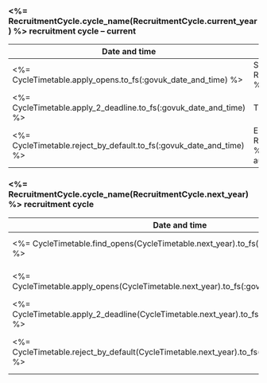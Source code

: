 ### <%= RecruitmentCycle.cycle_name(RecruitmentCycle.current_year) %> recruitment cycle – current
| **Date and time** | **What happens** |
| --- | --- |
| <%= CycleTimetable.apply_opens.to_fs(:govuk_date_and_time) %> | Start of <%= RecruitmentCycle.cycle_name(RecruitmentCycle.current_year) %> recruitment cycle. Candidates can apply for courses. |
| <%= CycleTimetable.apply_2_deadline.to_fs(:govuk_date_and_time) %> | The last day for all candidates to apply for courses. |
| <%= CycleTimetable.reject_by_default.to_fs(:govuk_date_and_time) %> | End of <%= RecruitmentCycle.cycle_name(RecruitmentCycle.current_year) %> recruitment cycle. Applications awaiting decisions are automatically rejected. |


### <%= RecruitmentCycle.cycle_name(RecruitmentCycle.next_year) %> recruitment cycle

| **Date and time** | **What happens** |
| --- | --- |
| <%= CycleTimetable.find_opens(CycleTimetable.next_year).to_fs(:govuk_date_and_time) %> | Candidates can find courses for the <%= RecruitmentCycle.cycle_name(RecruitmentCycle.next_year) %> recruitment cycle on GOV.UK. |
| <%= CycleTimetable.apply_opens(CycleTimetable.next_year).to_fs(:govuk_date_and_time) %> | Start of the <%= RecruitmentCycle.cycle_name(RecruitmentCycle.next_year) %> recruitment cycle. Candidates can apply for courses. |
| <%= CycleTimetable.apply_2_deadline(CycleTimetable.next_year).to_fs(:govuk_date_and_time) %> | The last day for all candidates to apply for courses. |
| <%= CycleTimetable.reject_by_default(CycleTimetable.next_year).to_fs(:govuk_date_and_time) %> | End of <%= RecruitmentCycle.cycle_name(RecruitmentCycle.next_year) %> recruitment cycle. Applications awaiting decisions are automatically rejected. |

